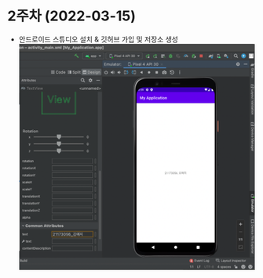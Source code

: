 # 2주차 (2022-03-15)
- 안드로이드 스튜디오 설치 & 깃허브 가입 및 저장소 생성
<img width="" height="" src="./pic/2st.png"></img>
